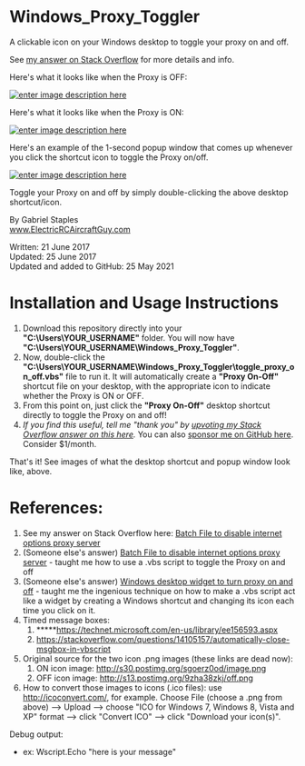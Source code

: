 # Windows_Proxy_Toggler
A clickable icon on your Windows desktop to toggle your proxy on and off.

See [my answer on Stack Overflow][my_ans] for more details and info.

Here's what it looks like when the Proxy is OFF:

[![enter image description here][1]][1]

Here's what it looks like when the Proxy is ON:

[![enter image description here][2]][2]

Here's an example of the 1-second popup window that comes up whenever you click the shortcut icon to toggle the Proxy on/off. 

[![enter image description here][3]][3]

Toggle your Proxy on and off by simply double-clicking the above desktop shortcut/icon.  


By Gabriel Staples  
www.ElectricRCAircraftGuy.com  

Written: 21 June 2017  
Updated: 25 June 2017  
Updated and added to GitHub: 25 May 2021  


# Installation and Usage Instructions

1. Download this repository directly into your **"C:\Users\YOUR_USERNAME"** folder. You will now have **"C:\Users\YOUR_USERNAME\Windows_Proxy_Toggler"**.
1. Now, double-click the **"C:\Users\YOUR_USERNAME\Windows_Proxy_Toggler\toggle_proxy_on_off.vbs"** file to run it. It will automatically create a **"Proxy On-Off"** shortcut file on your desktop, with the appropriate icon to indicate whether the Proxy is ON or OFF.
1. From this point on, just click the **"Proxy On-Off"** desktop shortcut directly to toggle the Proxy on and off!
1. _If you find this useful, tell me "thank you" by [upvoting my Stack Overflow answer on this here][my_ans]._ You can also [sponsor me on GitHub here](https://github.com/sponsors/ElectricRCAircraftGuy). Consider $1/month.

That's it! See images of what the desktop shortcut and popup window look like, above. 


# References:
1. See my answer on Stack Overflow here: [Batch File to disable internet options proxy server](https://stackoverflow.com/questions/18439373/batch-file-to-disable-internet-options-proxy-server/44752679#44752679)
1. (Someone else's answer) [Batch File to disable internet options proxy server](https://stackoverflow.com/questions/18439373/batch-file-to-disable-internet-options-proxy-server/27092872#27092872) - taught me how to use a .vbs script to toggle the Proxy on and off 
1. (Someone else's answer) [Windows desktop widget to turn proxy on and off](https://stackoverflow.com/questions/26708347/windows-desktop-widget-to-turn-proxy-on-and-off/26708451#26708451) - taught me the ingenious technique on how to make a .vbs script act like a widget by creating a Windows shortcut and changing its icon each time you click on it.
1. Timed message boxes:
    1. \*\*\*\*\*https://technet.microsoft.com/en-us/library/ee156593.aspx
    1. https://stackoverflow.com/questions/14105157/automatically-close-msgbox-in-vbscript
1. Original source for the two icon .png images (these links are dead now): 
    1. ON icon image: http://s30.postimg.org/sgoerz0od/image.png
    1. OFF icon image: http://s13.postimg.org/9zha38zkj/off.png
1. How to convert those images to icons (.ico files): use http://icoconvert.com/, for example. Choose File (choose a .png from above) --> Upload --> choose "ICO for Windows 7, Windows 8, Vista and XP" format --> click "Convert ICO" --> click "Download your icon(s)".

Debug output:
- ex: Wscript.Echo "here is your message"


  [1]: https://i.stack.imgur.com/IqKHI.png
  [2]: https://i.stack.imgur.com/iap0E.png
  [3]: https://i.stack.imgur.com/9vWES.png
  [my_ans]: https://stackoverflow.com/questions/18439373/batch-file-to-disable-internet-options-proxy-server/44752679#44752679
